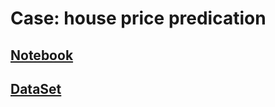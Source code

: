 # Case: house price predication

## [Notebook](https://github.com/ageron/handson-ml/blob/master/02_end_to_end_machine_learning_project.ipynb)
## [DataSet](../data/housing.csv)